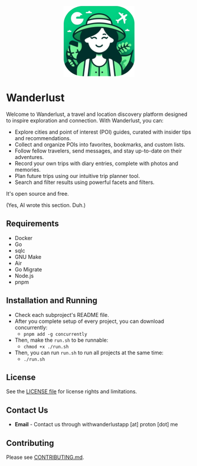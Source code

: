 <div style="display: flex; justify-content: center; align-items: center;">
  <img width="192" src="https://raw.githubusercontent.com/mertturkmenoglu/wanderlust/main/web/public/logo.png" alt="Wanderlust logo" />
</div>

# Wanderlust

Welcome to Wanderlust, a travel and location discovery platform designed to inspire exploration and connection. With Wanderlust, you can:

- Explore cities and point of interest (POI) guides, curated with insider tips and recommendations.
- Collect and organize POIs into favorites, bookmarks, and custom lists.
- Follow fellow travelers, send messages, and stay up-to-date on their adventures.
- Record your own trips with diary entries, complete with photos and memories.
- Plan future trips using our intuitive trip planner tool.
- Search and filter results using powerful facets and filters.

It's open source and free.

(Yes, AI wrote this section. Duh.)

## Requirements

- Docker
- Go
- sqlc
- GNU Make
- Air
- Go Migrate
- Node.js
- pnpm

## Installation and Running

- Check each subproject's README file.
- After you complete setup of every project, you can download concurrently:
  - `pnpm add -g concurrently`
- Then, make the `run.sh` to be runnable:
  - `chmod +x ./run.sh`
- Then, you can run `run.sh` to run all projects at the same time:
  - `./run.sh`

## License

See the [LICENSE file](LICENSE) for license rights and limitations.

## Contact Us

- **Email** - Contact us through withwanderlustapp [at] proton [dot] me

## Contributing

Please see [CONTRIBUTING.md](./CONTRIBUTING.md).
